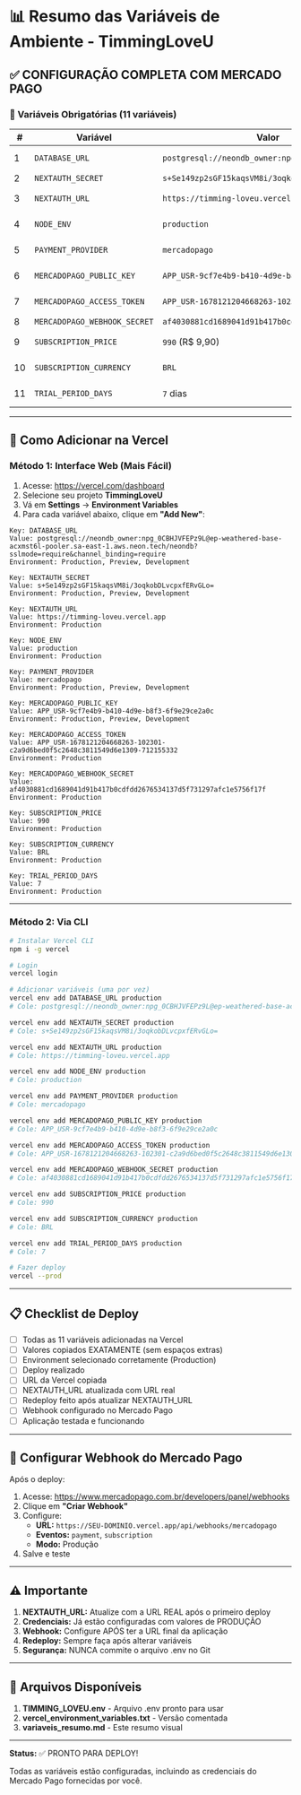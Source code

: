 # 📊 Resumo das Variáveis de Ambiente - TimmingLoveU

## ✅ CONFIGURAÇÃO COMPLETA COM MERCADO PAGO

### 🔴 Variáveis Obrigatórias (11 variáveis)

| # | Variável | Valor | Status |
|---|----------|-------|--------|
| 1 | `DATABASE_URL` | `postgresql://neondb_owner:npg_0CBHJVFEPz9L@...` | ✅ Configurado |
| 2 | `NEXTAUTH_SECRET` | `s+Se149zp2sGF15kaqsVM8i/3oqkobDLvcpxfERvGLo=` | ✅ Gerado |
| 3 | `NEXTAUTH_URL` | `https://timming-loveu.vercel.app` | ⚠️ Atualizar após deploy |
| 4 | `NODE_ENV` | `production` | ✅ Configurado |
| 5 | `PAYMENT_PROVIDER` | `mercadopago` | ✅ Configurado |
| 6 | `MERCADOPAGO_PUBLIC_KEY` | `APP_USR-9cf7e4b9-b410-4d9e-b8f3-6f9e29ce2a0c` | ✅ Fornecido pelo usuário |
| 7 | `MERCADOPAGO_ACCESS_TOKEN` | `APP_USR-1678121204668263-102301-...` | ✅ Fornecido pelo usuário |
| 8 | `MERCADOPAGO_WEBHOOK_SECRET` | `af4030881cd1689041d91b417b0cdfdd2676...` | ✅ Gerado |
| 9 | `SUBSCRIPTION_PRICE` | `990` (R$ 9,90) | ✅ Configurado |
| 10 | `SUBSCRIPTION_CURRENCY` | `BRL` | ✅ Configurado |
| 11 | `TRIAL_PERIOD_DAYS` | `7` dias | ✅ Configurado |

---

## 🎯 Como Adicionar na Vercel

### Método 1: Interface Web (Mais Fácil)

1. Acesse: https://vercel.com/dashboard
2. Selecione seu projeto **TimmingLoveU**
3. Vá em **Settings** → **Environment Variables**
4. Para cada variável abaixo, clique em **"Add New"**:

```
Key: DATABASE_URL
Value: postgresql://neondb_owner:npg_0CBHJVFEPz9L@ep-weathered-base-acxmst6l-pooler.sa-east-1.aws.neon.tech/neondb?sslmode=require&channel_binding=require
Environment: Production, Preview, Development
```

```
Key: NEXTAUTH_SECRET
Value: s+Se149zp2sGF15kaqsVM8i/3oqkobDLvcpxfERvGLo=
Environment: Production, Preview, Development
```

```
Key: NEXTAUTH_URL
Value: https://timming-loveu.vercel.app
Environment: Production
```

```
Key: NODE_ENV
Value: production
Environment: Production
```

```
Key: PAYMENT_PROVIDER
Value: mercadopago
Environment: Production, Preview, Development
```

```
Key: MERCADOPAGO_PUBLIC_KEY
Value: APP_USR-9cf7e4b9-b410-4d9e-b8f3-6f9e29ce2a0c
Environment: Production, Preview, Development
```

```
Key: MERCADOPAGO_ACCESS_TOKEN
Value: APP_USR-1678121204668263-102301-c2a9d6bed0f5c2648c3811549d6e1309-712155332
Environment: Production
```

```
Key: MERCADOPAGO_WEBHOOK_SECRET
Value: af4030881cd1689041d91b417b0cdfdd2676534137d5f731297afc1e5756f17f
Environment: Production
```

```
Key: SUBSCRIPTION_PRICE
Value: 990
Environment: Production
```

```
Key: SUBSCRIPTION_CURRENCY
Value: BRL
Environment: Production
```

```
Key: TRIAL_PERIOD_DAYS
Value: 7
Environment: Production
```

---

### Método 2: Via CLI

```bash
# Instalar Vercel CLI
npm i -g vercel

# Login
vercel login

# Adicionar variáveis (uma por vez)
vercel env add DATABASE_URL production
# Cole: postgresql://neondb_owner:npg_0CBHJVFEPz9L@ep-weathered-base-acxmst6l-pooler.sa-east-1.aws.neon.tech/neondb?sslmode=require&channel_binding=require

vercel env add NEXTAUTH_SECRET production
# Cole: s+Se149zp2sGF15kaqsVM8i/3oqkobDLvcpxfERvGLo=

vercel env add NEXTAUTH_URL production
# Cole: https://timming-loveu.vercel.app

vercel env add NODE_ENV production
# Cole: production

vercel env add PAYMENT_PROVIDER production
# Cole: mercadopago

vercel env add MERCADOPAGO_PUBLIC_KEY production
# Cole: APP_USR-9cf7e4b9-b410-4d9e-b8f3-6f9e29ce2a0c

vercel env add MERCADOPAGO_ACCESS_TOKEN production
# Cole: APP_USR-1678121204668263-102301-c2a9d6bed0f5c2648c3811549d6e1309-712155332

vercel env add MERCADOPAGO_WEBHOOK_SECRET production
# Cole: af4030881cd1689041d91b417b0cdfdd2676534137d5f731297afc1e5756f17f

vercel env add SUBSCRIPTION_PRICE production
# Cole: 990

vercel env add SUBSCRIPTION_CURRENCY production
# Cole: BRL

vercel env add TRIAL_PERIOD_DAYS production
# Cole: 7

# Fazer deploy
vercel --prod
```

---

## 📋 Checklist de Deploy

- [ ] Todas as 11 variáveis adicionadas na Vercel
- [ ] Valores copiados EXATAMENTE (sem espaços extras)
- [ ] Environment selecionado corretamente (Production)
- [ ] Deploy realizado
- [ ] URL da Vercel copiada
- [ ] NEXTAUTH_URL atualizada com URL real
- [ ] Redeploy feito após atualizar NEXTAUTH_URL
- [ ] Webhook configurado no Mercado Pago
- [ ] Aplicação testada e funcionando

---

## 🔧 Configurar Webhook do Mercado Pago

Após o deploy:

1. Acesse: https://www.mercadopago.com.br/developers/panel/webhooks
2. Clique em **"Criar Webhook"**
3. Configure:
   - **URL:** `https://SEU-DOMINIO.vercel.app/api/webhooks/mercadopago`
   - **Eventos:** `payment`, `subscription`
   - **Modo:** Produção
4. Salve e teste

---

## ⚠️ Importante

1. **NEXTAUTH_URL:** Atualize com a URL REAL após o primeiro deploy
2. **Credenciais:** Já estão configuradas com valores de PRODUÇÃO
3. **Webhook:** Configure APÓS ter a URL final da aplicação
4. **Redeploy:** Sempre faça após alterar variáveis
5. **Segurança:** NUNCA commite o arquivo .env no Git

---

## 📂 Arquivos Disponíveis

1. **TIMMING_LOVEU.env** - Arquivo .env pronto para usar
2. **vercel_environment_variables.txt** - Versão comentada
3. **variaveis_resumo.md** - Este resumo visual

---

**Status:** ✅ PRONTO PARA DEPLOY!

Todas as variáveis estão configuradas, incluindo as credenciais do Mercado Pago fornecidas por você.
